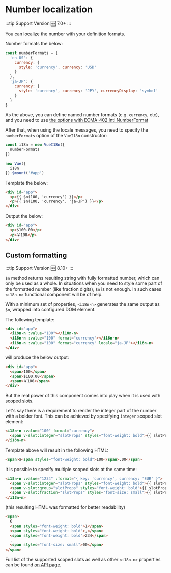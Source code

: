 # Number localization

:::tip Support Version
:new: 7.0+
:::

You can localize the number with your definition formats.

Number formats the below:

```js
const numberFormats = {
  'en-US': {
    currency: {
      style: 'currency', currency: 'USD'
    }
  },
  'ja-JP': {
    currency: {
      style: 'currency', currency: 'JPY', currencyDisplay: 'symbol'
    }
  }
}
```

As the above, you can define named number formats (e.g. `currency`, etc), and you need to use [the options with ECMA-402 Intl.NumberFormat](https://developer.mozilla.org/en-US/docs/Web/JavaScript/Reference/Global_Objects/NumberFormat)

After that, when using the locale messages, you need to specify the `numberFormats` option of the `VueI18n` constructor:

```js
const i18n = new VueI18n({
  numberFormats
})

new Vue({
  i18n
}).$mount('#app')
```

Template the below:

```html
<div id="app">
  <p>{{ $n(100, 'currency') }}</p>
  <p>{{ $n(100, 'currency', 'ja-JP') }}</p>
</div>
```


Output the below:

```html
<div id="app">
  <p>$100.00</p>
  <p>￥100</p>
</div>
```

## Custom formatting

:::tip Support Version
:new: 8.10+
:::

`$n` method returns resulting string with fully formatted number, which can only be used as a whole. In situations when you need to style some part of the formatted number (like fraction digits), `$n` is not enough. In such cases `<i18n-n>` functional component will be of help.

With a minimum set of properties, `<i18n-n>` generates the same output as `$n`, wrapped into configured DOM element.

The following template:

```html
<div id="app">
  <i18n-n :value="100"></i18n-n>
  <i18n-n :value="100" format="currency"></i18n-n>
  <i18n-n :value="100" format="currency" locale="ja-JP"></i18n-n>
</div>
```

will produce the below output:

```html
<div id="app">
  <span>100</span>
  <span>$100.00</span>
  <span>￥100</span>
</div>
```

But the real power of this component comes into play when it is used with [scoped slots](https://vuejs.org/v2/guide/components-slots.html#Scoped-Slots).

Let's say there is a requirement to render the integer part of the number with a bolder font. This can be achieved by specifying `integer` scoped slot element:

```html
<i18n-n :value="100" format="currency">
  <span v-slot:integer="slotProps" styles="font-weight: bold">{{ slotProps.integer }}</span>
</i18n-n>
```

Template above will result in the following HTML:

```html
<span>$<span styles="font-weight: bold">100</span>.00</span>
```

It is possible to specify multiple scoped slots at the same time:

```html
<i18n-n :value="1234" :format="{ key: 'currency', currency: 'EUR' }">
  <span v-slot:integer="slotProps" styles="font-weight: bold">{{ slotProps.integer }}</span>
  <span v-slot:group="slotProps" styles="font-weight: bold">{{ slotProps.group }}</span>
  <span v-slot:fraction="slotProps" styles="font-size: small">{{ slotProps.fraction }}</span>
</i18n-n>
```

(this resulting HTML was formatted for better readability)

```html
<span>
  €
  <span styles="font-weight: bold">1</span>
  <span styles="font-weight: bold">,</span>
  <span styles="font-weight: bold">234</span>
  .
  <span styles="font-size: small">00</span>
</span>
```

Full list of the supported scoped slots as well as other `<i18n-n>` properties can be found [on API page](../api/readme.md#i18n-n-functional-component).
